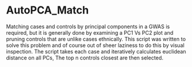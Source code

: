 # AutoPCA_Match
Matching cases and controls by principal components in a GWAS is required, but it is generally done by examining a PC1 Vs PC2 plot and pruning controls that are unlike cases ethnically. This script was written to solve this problem and of course out of sheer laziness to do this by visual inspection. The script takes each case and iteratively calculates euclidean distance on all PCs, The top n controls closest are then selected.
